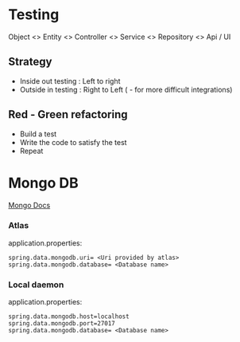 # Testing
Object <> Entity <> Controller <> Service <> Repository <> Api / UI

## Strategy
- Inside out testing : Left to right
- Outside in testing : Right to Left ( - for more difficult integrations)

## Red - Green refactoring
- Build a test
- Write the code to satisfy the test
- Repeat

# Mongo DB

[Mongo Docs](https://docs.spring.io/spring-data/mongodb/docs/current/reference/html/#reference)

### Atlas
application.properties:

    spring.data.mongodb.uri= <Uri provided by atlas>
    spring.data.mongodb.database= <Database name>
    
### Local daemon
application.properties:

    spring.data.mongodb.host=localhost
    spring.data.mongodb.port=27017
    spring.data.mongodb.database= <Database name>
